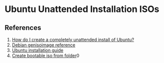# Ubuntu Unattended Installation ISOs




## References

1. [How do I create a completely unattended install of Ubuntu?](http://askubuntu.com/questions/122505/how-do-i-create-a-completely-unattended-install-of-ubuntu)
1. [Debian genisoimage reference](https://wiki.debian.org/genisoimage)
1. [Ubuntu installation guide](https://help.ubuntu.com/lts/installation-guide/i386/ch04s06.html)
1. [Create bootable iso from folder](https://bbs.archlinux.org/viewtopic.php?id=106087)0

